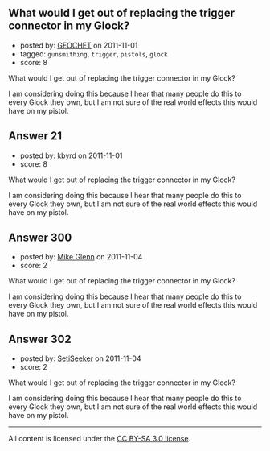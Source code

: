 ## What would I get out of replacing the trigger connector in my Glock?

- posted by: [GEOCHET](https://stackexchange.com/users/-1/22-geochet) on 2011-11-01
- tagged: `gunsmithing`, `trigger`, `pistols`, `glock`
- score: 8

What would I get out of replacing the trigger connector in my Glock?

I am considering doing this because I hear that many people do this to every Glock they own, but I am not sure of the real world effects this would have on my pistol.


## Answer 21

- posted by: [kbyrd](https://stackexchange.com/users/-1/37-kbyrd) on 2011-11-01
- score: 8

What would I get out of replacing the trigger connector in my Glock?

I am considering doing this because I hear that many people do this to every Glock they own, but I am not sure of the real world effects this would have on my pistol.


## Answer 300

- posted by: [Mike Glenn](https://stackexchange.com/users/-1/54-mike-glenn) on 2011-11-04
- score: 2

What would I get out of replacing the trigger connector in my Glock?

I am considering doing this because I hear that many people do this to every Glock they own, but I am not sure of the real world effects this would have on my pistol.


## Answer 302

- posted by: [SetiSeeker](https://stackexchange.com/users/-1/126-setiseeker) on 2011-11-04
- score: 2

What would I get out of replacing the trigger connector in my Glock?

I am considering doing this because I hear that many people do this to every Glock they own, but I am not sure of the real world effects this would have on my pistol.



---

All content is licensed under the [CC BY-SA 3.0 license](https://creativecommons.org/licenses/by-sa/3.0/).
